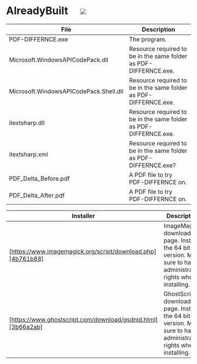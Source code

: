 # AlreadyBuilt&nbsp;&nbsp;&nbsp;&nbsp;&nbsp;![](../PDF-DIFFERENCE/Icon/PDF_Delta.ico)

File                                   | Description
---------------------------------------|-----------------------------------------------------------------
PDF-DIFFERNCE.exe                      | The program.
Microsoft.WindowsAPICodePack.dll       | Resource required to be in the same folder as PDF-DIFFERNCE.exe.
Microsoft.WindowsAPICodePack.Shell.dll | Resource required to be in the same folder as PDF-DIFFERNCE.exe.
itextsharp.dll                         | Resource required to be in the same folder as PDF-DIFFERNCE.exe.
itextsharp.xml                         | Resource required to be in the same folder as PDF-DIFFERNCE.exe?
PDF_Delta_Before.pdf                   | A PDF file to try PDF-DIFFERNCE on.
PDF_Delta_After.pdf                    | A PDF file to try PDF-DIFFERNCE on.

Installer  |  Description
--|--
[https://www.imagemagick.org/script/download.php][4b761b88] |  ImageMagick download page. Install the 64 bit version. Make sure to have administrative rights when installing.
[https://www.ghostscript.com/download/gsdnld.html][3b66a2ab]  |  GhostScript download page. Install the 64 bit version. Make sure to have administrative rights when installing.

  [4b761b88]: https://www.imagemagick.org/script/download.php "https://www.imagemagick.org/script/download.php"
  [3b66a2ab]: https://www.ghostscript.com/download/gsdnld.html "https://www.ghostscript.com/download/gsdnld.html"

